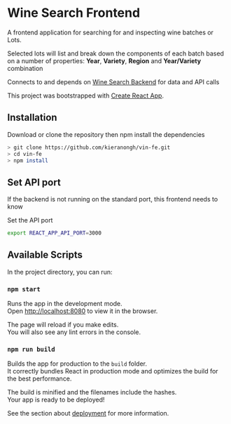 # Wine Search Frontend

A frontend application for searching for and inspecting wine batches or Lots.

Selected lots will list and break down the components of each batch based on a number of properties: **Year**, **Variety**, **Region** and **Year/Variety** combination

Connects to and depends on [Wine Search Backend](https://github.com/kieranongh/vin-demo) for data and API calls

This project was bootstrapped with [Create React App](https://github.com/facebook/create-react-app).

## Installation
Download or clone the repository then npm install the dependencies
```bash
> git clone https://github.com/kieranongh/vin-fe.git
> cd vin-fe
> npm install
```

## Set API port
If the backend is not running on the standard port, this frontend needs to know

Set the API port

```bash
export REACT_APP_API_PORT=3000
```

## Available Scripts

In the project directory, you can run:

### `npm start`

Runs the app in the development mode.\
Open [http://localhost:8080](http://localhost:8080) to view it in the browser.

The page will reload if you make edits.\
You will also see any lint errors in the console.

### `npm run build`

Builds the app for production to the `build` folder.\
It correctly bundles React in production mode and optimizes the build for the best performance.

The build is minified and the filenames include the hashes.\
Your app is ready to be deployed!

See the section about [deployment](https://facebook.github.io/create-react-app/docs/deployment) for more information.
